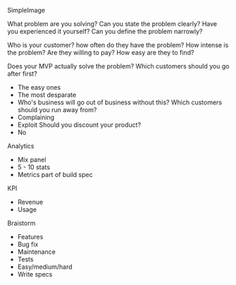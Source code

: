 SimpleImage

What problem are you solving?
Can you state the problem clearly?
Have you experienced it yourself?
Can you define the problem narrowly?

Who is your customer?
how often do they have the problem?
How intense is the problem?
Are they willing to pay?
How easy are they to find?

Does your MVP actually solve the problem?
Which customers should you go after first?
* The easy ones
* The most desparate
* Who's business will go out of business without this?
Which customers should you run away from?
* Complaining
* Exploit
Should you discount your product?
* No

Analytics
* Mix panel
* 5 - 10 stats
* Metrics part of build spec

KPI
* Revenue
* Usage

Braistorm
* Features
* Bug fix
* Maintenance
* Tests
* Easy/medium/hard
* Write specs

